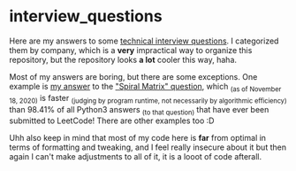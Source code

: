 # interview_questions

Here are my answers to some [technical interview questions](https://en.wikipedia.org/wiki/Coding_interview). I categorized them by company, which is a **very** impractical way to organize this repository, but the repository looks **a lot** cooler this way, haha.

Most of my answers are boring, but there are some exceptions. One example is [my answer](https://github.com/numdar335/interview_questions/blob/main/Facebook/leetcode_0054.py) to the ["Spiral Matrix" question](https://leetcode.com/problems/spiral-matrix/), which <sub>(as of November 18, 2020)</sub> is faster <sub>(judging by program runtime, not necessarily by algorithmic efficiency)</sub> than 98.41% of all Python3 answers <sub>(to that question)</sub> that have ever been submitted to LeetCode!  There are other examples too :D

Uhh also keep in mind that most of my code here is **far** from optimal in terms of formatting and tweaking, and I feel really insecure about it but then again I can't make adjustments to all of it, it is a looot of code afterall.
